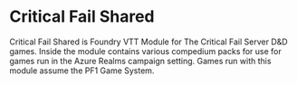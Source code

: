 # Critical Fail Shared

Critical Fail Shared is Foundry VTT Module for The Critical Fail Server D&amp;D games. Inside the module contains various compedium packs for use for games run in the Azure Realms campaign setting. Games run with this module assume the PF1 Game System.
